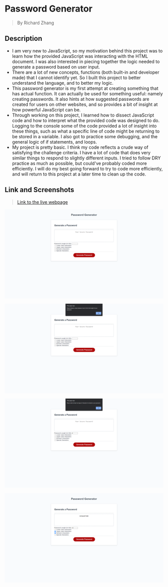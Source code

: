 # Password Generator
> By Richard Zhang

## Description

- I am very new to JavaScript, so my motivation behind this project was to learn how the provided JavaScript was interacting with the HTML document. I was also interested in piecing together the logic needed to generate a password based on user input.
- There are a lot of new concepts, functions (both built-in and developer made) that I cannot identify yet. So I built this project to better understand the language, and to better my logic. 
- This password generator is my first attempt at creating something that has actual function. It can actually be used for something useful: namely creating passwords. It also hints at how suggested passwords are created for users on other websites, and so provides a bit of insight at how powerful JavaScript can be.
- Through working on this project, I learned how to dissect JavaScript code and how to interpret what the provided code was designed to do. Logging to the console some of the code provided a lot of insight into these things, such as what a specific line of code might be returning to be stored in a variable. I also got to practice some debugging, and the general logic of if statements, and loops. 
- My project is pretty basic. I think my code reflects a crude way of satisfying the challenge criteria. I have a lot of code that does very similar things to respond to slightly different inputs. I tried to follow DRY practice as much as possible, but could've probably coded more efficiently. I will do my best going forward to try to code more efficiently, and will return to this project at a later time to clean up the code. 

##  Link and Screenshots

> [Link to the live webpage](https://richardzhang01.github.io/richard-zhang-portfolio/)

![Screenshot one](./assets/images/screenshot-1.png)

![Screenshot two](./assets/images/screenshot-2.png)

![Screenshot three](./assets/images/screenshot-3.png)

![Screenshot four](./assets/images/screenshot-4.png)